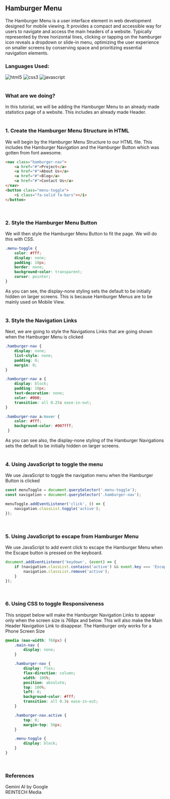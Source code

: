 ## Hamburger Menu


The Hamburger Menu is a user interface element in web development designed for mobile viewing. It provides a compact and accessible way for users to navigate and access the main headers of a website. Typically represented by three horizontal lines, clicking or tapping on the hamburger icon reveals a dropdown or slide-in menu, optimizing the user experience on smaller screens by conserving space and prioritizing essential navigation elements.
<br>

### Languages Used:
![html5](https://img.shields.io/badge/HTML5-E34F26?style=for-the-badge&logo=html5&logoColor=white)
![css3](https://img.shields.io/badge/CSS3-1572B6?style=for-the-badge&logo=css3&logoColor=white)
![javascript](https://img.shields.io/badge/JavaScript-323330?style=for-the-badge&logo=javascript&logoColor=F7DF1E)
<br>
<br>


### What are we doing?

In this tutorial, we will be adding the Hamburger Menu to an already made statistics page of a website.
This includes an already made Header.
<br>
<br>


### 1. Create the Hamburger Menu Structure in HTML

We will begin by the Hamburger Menu Structure to our HTML file.
This includes the Hamburger Navigation and the Hamburger Button which was gotten from font awesome.

```HTML
<nav class="hamburger-nav">
    <a href="#">Project</a>
    <a href="#">About Us</a>
    <a href="#">Blog</a>
    <a href="#">Contact Us</a>
</nav>
<button class="menu-toggle">
    <i class="fa-solid fa-bars"></i>
</button>
```
<br>


### 2. Style the Hamburger Menu Button

We will then style the Hamburger Menu Button to fit the page.
We will do this with CSS.

```CSS
.menu-toggle {
    color: #fff;
    display: none;
    padding: 10px;
    border: none;
    background-color: transparent;
    cursor: pointer;
}
```

As you can see, the display-none styling sets the default to be initially hidden on larger screens.
This is because Hamburger Menus are to be mainly used on Mobile View.
<br>
<br>



### 3. Style the Navigation Links

Next, we are going to style the Navigations Links that are going shown when the Hamburger Menu is clicked

```CSS
.hamburger-nav {
    display: none;
    list-style: none;
    padding: 0;
    margin: 0;
}

.hamburger-nav a {
    display: block;
    padding: 10px;
    text-decoration: none;
    color: #000;
    transition: all 0.25s ease-in-out;
}

.hamburger-nav a:hover {
    color: #fff;
    background-color: #007fff;
 }
```
As you can see also, the display-none styling of the Hamburger Navigations sets the 
default to be initially hidden on larger screens.
<br>
<br>



### 4. Using JavaScript to toggle the menu 

We use JavaScript to toggle the navigation menu when the Hamburger Button is clicked

```JavaScript
const menuToggle = document.querySelector('.menu-toggle');
const navigation = document.querySelector('.hamburger-nav');

menuToggle.addEventListener('click', () => {
    navigation.classList.toggle('active');
});
```
<br>


### 5. Using JavaScript to escape from Hamburger Menu

We use JavaScript to add event click to escape the Hamburger Menu when the Escape button 
is pressed on the keyboard.

```JavaScript
document.addEventListener('keydown', (event) => {
    if (navigation.classList.contains('active') && event.key === 'Escape') {
        navigation.classList.remove('active');
    }
});
```
<br>


### 6. Using CSS to toggle Responsiveness

This snippet below will make the Hamburger Navigation Links to appear only when the screen size is 768px and below.
This will also make the Main Header Navigation Link to disappear.
The Hamburger only works for a Phone Screen Size

``` CSS
@media (max-width: 768px) {
    .main-nav {
        display: none;
    }

    .hamburger-nav {
        display: flex;
        flex-direction: column;
        width: 100%;
        position: absolute;
        top: 100%;
        left: 0;
        background-color: #fff;
        transition: all 0.3s ease-in-out;
    }

    .hamburger-nav.active {
        top: 0;
        margin-top: 56px;
    }

    .menu-toggle {
        display: block;
    }
}
```
<br>

### References
Gemini AI by Google<br>
REINTECH Media